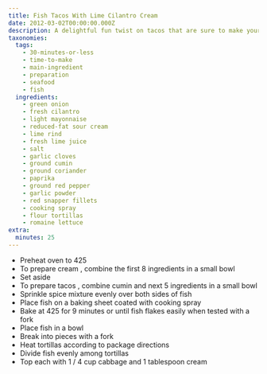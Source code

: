 ```yaml
---
title: Fish Tacos With Lime Cilantro Cream
date: 2012-03-02T00:00:00.000Z
description: A delightful fun twist on tacos that are sure to make your mouth water
taxonomies:
  tags:
    - 30-minutes-or-less
    - time-to-make
    - main-ingredient
    - preparation
    - seafood
    - fish
  ingredients:
    - green onion
    - fresh cilantro
    - light mayonnaise
    - reduced-fat sour cream
    - lime rind
    - fresh lime juice
    - salt
    - garlic cloves
    - ground cumin
    - ground coriander
    - paprika
    - ground red pepper
    - garlic powder
    - red snapper fillets
    - cooking spray
    - flour tortillas
    - romaine lettuce
extra:
  minutes: 25
---
```

 - Preheat oven to 425
 - To prepare cream , combine the first 8 ingredients in a small bowl
 - Set aside
 - To prepare tacos , combine cumin and next 5 ingredients in a small bowl
 - Sprinkle spice mixture evenly over both sides of fish
 - Place fish on a baking sheet coated with cooking spray
 - Bake at 425 for 9 minutes or until fish flakes easily when tested with a fork
 - Place fish in a bowl
 - Break into pieces with a fork
 - Heat tortillas according to package directions
 - Divide fish evenly among tortillas
 - Top each with 1 / 4 cup cabbage and 1 tablespoon cream
